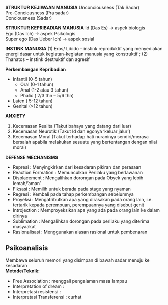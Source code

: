 **STRUKTUR KEJIWAAN MANUSIA**
Unconciousness (Tak Sadar)  
Pre-Conciousness (Pra sadar)  
Conciousness (Sadar)  
  
**STRUKTUR KEPRIBADIAN MANUSIA**
Id (Das Es) → aspek biologis  
Ego (Das Ich) → aspek Psikologis  
Super ego (Das Ueber Ich) → aspek sosial  
  
**INSTINK MANUSIA**
(1) Eros/ Libido – instink reproduktif yang menyediakan energi dasar untuk kegiatan-kegiatan manusia yang konstruktif ;
(2) Thanatos – instink destruktif dan agresif
  
**Perkembangan Kepribadian**
- Infantil (0-5 tahun)
    - Oral (0-1 tahun)
    - Anal (1-2 atau 3 tahun)
    - Phalic ( 2/3 thn – 5/6 thn)
- Laten ( 5-12 tahun)
- Genital (>12 tahun)
  
**ANXIETY**
1. Kecemasan Realita (Takut bahaya yang datang dari luar)
2. Kecemasan Neurotik (Takut Id dan egonya ‘keluar jalur’)
3. Kecemasan Moral (Takut terhadap hati nuraninya sendiri/merasa bersalah apabila melakukan sesuatu yang bertentangan dengan nilai moral)
  
**DEFENSE MECHANISMS**
- Represi : Menyingkirkan dari kesadaran pikiran dan perasaan
- Reaction Formation : Memunculkan Perilaku yang berlawanan
- Displacement : Mengalihkan dorongan pada Obyek yang lebih lemah/’aman’
- Fiksasi : Memilih untuk berada pada stage yang nyaman
- Regresi : Kembali pada tahap perkembangan sebelumnya
- Proyeksi : Mengatributkan apa yang dirasakan pada orang lain, i.e. tertarik kepada perempuan, perempuannya yang disebut genit
- Introjection : Memproyeksikan apa yang ada pada orang lain ke dalam dirinya
- Sublimation : Mengalihkan dorongan pada perilaku yang diterima masyaakat
- Rasionalisasi : Menggunakan alasan rasional untuk pembenaran
  
## Psikoanalisis
Membawa seluruh memori yang disimpan di bawah sadar menuju ke kesadaran  
**Metode/Teknik:**
- Free Association : menggali pengalaman masa lampau
- Interpretation of dream :
- Interpretasi resistensi :
- Interpretasi Transferensi : curhat